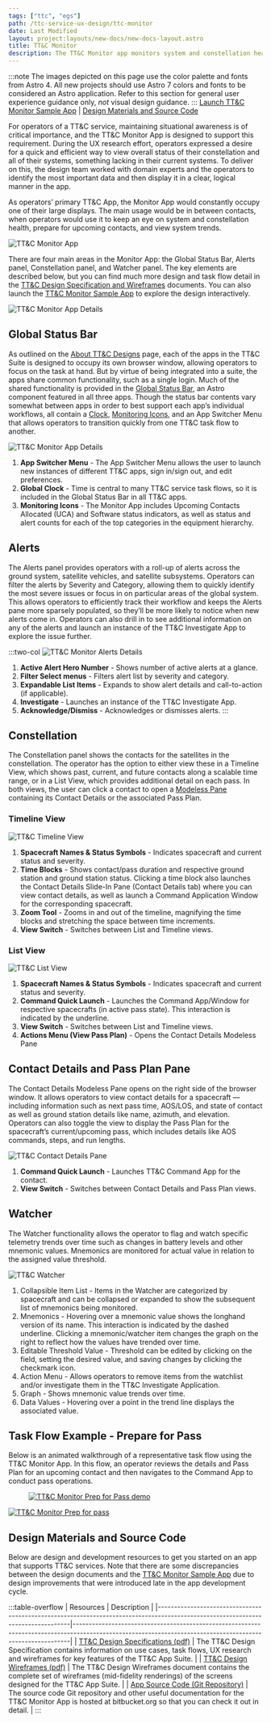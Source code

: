```yaml
---
tags: ["ttc", "egs"]
path: /ttc-service-ux-design/ttc-monitor
date: Last Modified
layout: project:layouts/new-docs/new-docs-layout.astro
title: TT&C Monitor
description: The TT&C Monitor app monitors system and constellation health, upcoming contacts and system trends.
---
```


:::note
The images depicted on this page use the color palette and fonts from Astro 4. All new projects should use Astro 7 colors and fonts to be considered an Astro application. Refer to this section for general user experience guidance only, _not_ visual design guidance.
:::
[Launch TT&C Monitor Sample App](https://ttc-monitor.astrouxds.com/) | [Design Materials and Source Code](/ttc-service-ux-design/ttc-monitor/#design-materials-and-source-code)

For operators of a TT&C service, maintaining situational awareness is of critical importance, and the TT&C Monitor App is designed to support this requirement. During the UX research effort, operators expressed a desire for a quick and efficient way to view overall status of their constellation and all of their systems, something lacking in their current systems. To deliver on this, the design team worked with domain experts and the operators to identify the most important data and then display it in a clear, logical manner in the app.

As operators’ primary TT&C App, the Monitor App would constantly occupy one of their large displays. The main usage would be in between contacts, when operators would use it to keep an eye on system and constellation health, prepare for upcoming contacts, and view system trends.

![TT&C Monitor App](/img/service-specific-ux-design/ttc-monitor-app.png)

There are four main areas in the Monitor App: the Global Status Bar, Alerts panel, Constellation panel, and Watcher panel. The key elements are described below, but you can find much more design and task flow detail in the [TT&C Design Specification and Wireframes](/ttc-service-ux-design/ttc-monitor/#design-materials-and-source-code) documents. You can also launch the [TT&C Monitor Sample App](https://ttc-monitor.astrouxds.com/) to explore the design interactively.

![TT&C Monitor App Details](/img/service-specific-ux-design/ttc-monitor-app-details.png)

## Global Status Bar

As outlined on the [About TT&C Designs](/ttc-service-ux-design/about-the-ttc-designs) page, each of the apps in the TT&C Suite is designed to occupy its own browser window, allowing operators to focus on the task at hand. But by virtue of being integrated into a suite, the apps share common functionality, such as a single login. Much of the shared functionality is provided in the [Global Status Bar](/components/global-status-bar), an Astro component featured in all three apps. Though the status bar contents vary somewhat between apps in order to best support each app’s individual workflows, all contain a [Clock](/components/clock), [Monitoring Icons](/components/icons-and-symbols), and an App Switcher Menu that allows operators to transition quickly from one TT&C task flow to another.

![TT&C Monitor App Details](/img/service-specific-ux-design/ttc-monitor-global-status-bar-details.png)

1. **App Switcher Menu** - The App Switcher Menu allows the user to launch new instances of different TT&C apps, sign in/sign out, and edit preferences.
2. **Global Clock** - Time is central to many TT&C service task flows, so it is included in the Global Status Bar in all TT&C apps.
3. **Monitoring Icons** - The Monitor App includes Upcoming Contacts Allocated (UCA) and Software status indicators, as well as status and alert counts for each of the top categories in the equipment hierarchy.

## Alerts

The Alerts panel provides operators with a roll-up of alerts across the ground system, satellite vehicles, and satellite subsystems. Operators can filter the alerts by Severity and Category, allowing them to quickly identify the most severe issues or focus in on particular areas of the global system. This allows operators to efficiently track their workflow and keeps the Alerts pane more sparsely populated, so they’ll be more likely to notice when new alerts come in. Operators can also drill in to see additional information on any of the alerts and launch an instance of the TT&C Investigate App to explore the issue further.

:::two-col
![TT&C Monitor Alerts Details](/img/service-specific-ux-design/ttc-monitor-alerts-details.png)

1. **Active Alert Hero Number** - Shows number of active alerts at a glance.
2. **Filter Select menus** - Filters alert list by severity and category.
3. **Expandable List Items** - Expands to show alert details and call-to-action (if applicable).
4. **Investigate** - Launches an instance of the TT&C Investigate App.
5. **Acknowledge/Dismiss** - Acknowledges or dismisses alerts.
   :::

## Constellation

The Constellation panel shows the contacts for the satellites in the constellation. The operator has the option to either view these in a Timeline View, which shows past, current, and future contacts along a scalable time range, or in a List View, which provides additional detail on each pass. In both views, the user can click a contact to open a [Modeless Pane](/patterns/modeless-panes) containing its Contact Details or the associated Pass Plan.

### Timeline View

![TT&C Timeline View](/img/service-specific-ux-design/ttc-monitor-constellation-timeline-details.png)

1. **Spacecraft Names & Status Symbols** - Indicates spacecraft and current status and severity.
2. **Time Blocks** - Shows contact/pass duration and respective ground station and ground station status. Clicking a time block also launches the Contact Details Slide-In Pane (Contact Details tab) where you can view contact details, as well as launch a Command Application Window for the corresponding spacecraft.
3. **Zoom Tool** - Zooms in and out of the timeline, magnifying the time blocks and stretching the space between time increments.
4. **View Switch** - Switches between List and Timeline views.

### List View

![TT&C List View](/img/service-specific-ux-design/ttc-monitor-constellation-list-details.png)

1. **Spacecraft Names & Status Symbols** - Indicates spacecraft and current status and severity.
2. **Command Quick Launch** - Launches the Command App/Window for respective spacecrafts (in active pass state). This interaction is indicated by the underline.
3. **View Switch** - Switches between List and Timeline views.
4. **Actions Menu (View Pass Plan)** - Opens the Contact Details Modeless Pane

## Contact Details and Pass Plan Pane

The Contact Details Modeless Pane opens on the right side of the browser window. It allows operators to view contact details for a spacecraft — including information such as next pass time, AOS/LOS, and state of contact as well as ground station details like name, azimuth, and elevation. Operators can also toggle the view to display the Pass Plan for the spacecraft’s current/upcoming pass, which includes details like AOS commands, steps, and run lengths.

![TT&C Contact Details Pane](/img/service-specific-ux-design/ttc-monitor-contact-details.png)

1. **Command Quick Launch** - Launches TT&C Command App for the contact.
2. **View Switch** - Switches between Contact Details and Pass Plan views.

## Watcher

The Watcher functionality allows the operator to flag and watch specific telemetry trends over time such as changes in battery levels and other mnemonic values. Mnemonics are monitored for actual value in relation to the assigned value threshold.

![TT&C Watcher](/img/service-specific-ux-design/ttc-monitor-watcher-details.png)

1. Collapsible Item List - Items in the Watcher are categorized by spacecraft and can be collapsed or expanded to show the subsequent list of mnemonics being monitored.
2. Mnemonics - Hovering over a mnemonic value shows the longhand version of its name. This interaction is indicated by the dashed underline. Clicking a mnemonic/watcher item changes the graph on the right to reflect how the values have trended over time.
3. Editable Threshold Value - Threshold can be edited by clicking on the field, setting the desired value, and saving changes by clicking the checkmark icon.
4. Action Menu - Allows operators to remove items from the watchlist and/or investigate them in the TT&C Investigate Application.
5. Graph - Shows mnemonic value trends over time.
6. Data Values - Hovering over a point in the trend line displays the associated value.

## Task Flow Example - Prepare for Pass

Below is an animated walkthrough of a representative task flow using the TT&C Monitor App. In this flow, an operator reviews the details and Pass Plan for an upcoming contact and then navigates to the Command App to conduct pass operations.

<div markdown="1">
 <figure markdown="1">
  <a href="#demo" class="demo" name="close">
   <span class="icon-play"></span>
   <img src="/img/service-specific-ux-design/ttc-monitor-prep-for-pass-placeholder.png"
   alt="TT&C Monitor Prep for Pass demo" />
  </a>
 </figure>
 <a href="#close" class="lightbox" id="demo">
  <img src="/img/service-specific-ux-design/ttc-monitor-prep-for-pass.gif" alt="TT&C Monitor Prep for pass" />
 </a>
</div>

## Design Materials and Source Code

Below are design and development resources to get you started on an app that supports TT&C services. Note that there are some discrepancies between the design documents and the [TT&C Monitor Sample App](https://ttc-monitor.astrouxds.com/) due to design improvements that were introduced late in the app development cycle.

:::table-overflow
| Resources                                                                                                                       | Description                                                                                                                                               |
|---------------------------------------------------------------------------------------------------------------------------------|-----------------------------------------------------------------------------------------------------------------------------------------------------------|
| [TT&C Design Specifications (pdf)](https://s3-us-west-2.amazonaws.com/com.rocketcom.astrouxds/downloads/ttc-specifications.pdf) | The TT&C Design Specification contains information on use cases, task flows, UX research and wireframes for key features of the TT&C App Suite.           |
| [TT&C Design Wireframes (pdf)](https://s3-us-west-2.amazonaws.com/com.rocketcom.astrouxds/downloads/ttc-wireframes.pdf)         | The TT&C Design Wireframes document contains the complete set of wireframes (mid-fidelity renderings) of the screens designed for the TT&C App Suite.     |
| [App Source Code (Git Repository)](https://bitbucket.org/rocketcom/tt-c-monitor/src/master/)                                    | The source code Git repository and other useful documentation for the TT&C Monitor App is hosted at bitbucket.org so that you can check it out in detail. |
:::
